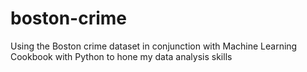 # boston-crime
Using the Boston crime dataset in conjunction with Machine Learning Cookbook with Python to hone my data analysis skills
